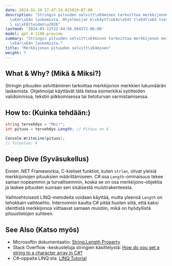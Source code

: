 ```yaml
---
date: 2024-01-20 17:47:14.015019-07:00
description: "Stringin pituuden selvitt\xE4minen tarkoittaa merkkijonon merkkien lukum\xE4\
  \xE4r\xE4n laskemista. Ohjelmoijat k\xE4ytt\xE4v\xE4t t\xE4t\xE4 tietoa esimerkiksi\
  \ sy\xF6tteiden\u2026"
lastmod: '2024-03-13T22:44:56.564372-06:00'
model: gpt-4-1106-preview
summary: "Stringin pituuden selvitt\xE4minen tarkoittaa merkkijonon merkkien lukum\xE4\
  \xE4r\xE4n laskemista."
title: "Merkkijonon pituuden selvitt\xE4minen"
weight: 7
---
```


## What & Why? (Mikä & Miksi?)
Stringin pituuden selvittäminen tarkoittaa merkkijonon merkkien lukumäärän laskemista. Ohjelmoijat käyttävät tätä tietoa esimerkiksi syötteiden validoinnissa, tekstin pilkkomisessa tai tietoturvan varmistamisessa.

## How to: (Kuinka tehdään:)
```C#
string tervehdys = "Moi!";
int pituus = tervehdys.Length; // Pituus on 4

Console.WriteLine(pituus); 
// Tulostaa: 4
```

## Deep Dive (Syväsukellus)
Ennen .NET Frameworkia, C-kieliset funktiot, kuten `strlen`, olivat yleisiä merkkijonojen pituuksien määrittämiseen. C#:ssa `Length`-ominaisuus tekee saman nopeammin ja turvallisemmin, koska se on osa merkkijono-objektia ja laskee pituuden suoraan sen sisäisestä muistirakenteesta.

Vaihtoehtoisesti LINQ-metodeita voidaan käyttää, mutta yleensä `Length` on tehokkain vaihtoehto. Internoinnin kautta C# pitää huolen siitä, että kaksi identtistä merkkijonoa viittaavat samaan muistiin, mikä on hyödyllistä pituustietojen suhteen.

## See Also (Katso myös)
- Microsoftin dokumentaatio: [String.Length Property](https://docs.microsoft.com/en-us/dotnet/api/system.string.length)
- Stack Overflow -keskusteluja stringien käsittelystä: [How do you get a string to a character array in C#?](https://stackoverflow.com/questions/4734116/find-the-length-of-an-array)
- C#-oppaita LINQ:sta: [LINQ Tutorial](https://www.tutorialsteacher.com/linq)
